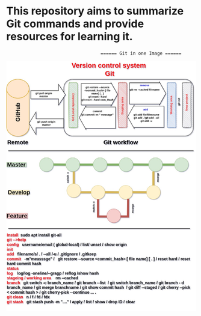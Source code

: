 # This repository aims to summarize Git commands and provide resources for learning it.


                                       ====== Git in one Image ======
                           

![Git_Image](https://github.com/ismail-sobhy/Git_Commands/blob/main/Resources/Git_workflow.jpg)

